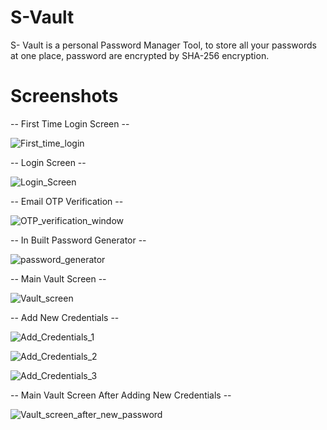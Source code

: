 # S-Vault

S- Vault is a personal Password Manager Tool, to store all your passwords at one place, password are encrypted by SHA-256 encryption.

# Screenshots

-- First Time Login Screen --

![First_time_login](https://user-images.githubusercontent.com/81406458/208378266-80e5e8c6-71ff-4116-8e2e-7a8309d3edd3.png)

-- Login Screen --

![Login_Screen](https://user-images.githubusercontent.com/81406458/208378336-2f60e4fb-766a-448d-8711-b21f7f7f5119.png)

-- Email OTP Verification --

![OTP_verification_window](https://user-images.githubusercontent.com/81406458/208378524-8b983a5f-8ed5-452d-8c54-6ac1fd754e68.png)

-- In Built Password Generator --

![password_generator](https://user-images.githubusercontent.com/81406458/208378662-473a9078-79a1-4aa2-b25b-64507bfa9eca.png)

-- Main Vault Screen --

![Vault_screen](https://user-images.githubusercontent.com/81406458/208378726-16f2e129-653c-4bae-b6a4-f8fcbd20de74.png)

-- Add New Credentials --

![Add_Credentials_1](https://user-images.githubusercontent.com/81406458/208378169-893abafd-3799-4ae2-aa82-2de0fa0b80ba.png)

![Add_Credentials_2](https://user-images.githubusercontent.com/81406458/208378184-937f883d-39a1-4a8c-b1de-cd39f12882f5.png)

![Add_Credentials_3](https://user-images.githubusercontent.com/81406458/208378192-2f0467d7-a3b2-409a-ab1f-9f2f98d3dca4.png)

-- Main Vault Screen After Adding New Credentials --

![Vault_screen_after_new_password](https://user-images.githubusercontent.com/81406458/208378902-7202116c-28c2-4f2b-b4ca-252d9f4f168b.png)

